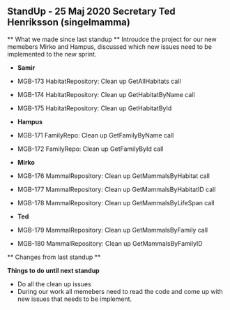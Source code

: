 ## StandUp - 25 Maj 2020 Secretary Ted Henriksson (singelmamma)
** What we made since last standup **
Introudce the project for our new memebers Mirko and Hampus, discussed which new issues need to be implemented to the new sprint.

* **Samir**

* MGB-173
HabitatRepository: Clean up GetAllHabitats call
* MGB-174
HabitatRepository: Clean up GetHabitatByName call
* MGB-175
HabitatRepository: Clean up GetHabitatById



* **Hampus**

* MGB-171
FamilyRepo: Clean up GetFamilyByName call
* MGB-172
FamilyRepo: Clean up GetFamilyById call

  

* **Mirko**

* MGB-176
MammalRepository: Clean up GetMammalsByHabitat call
* MGB-177
MammalRepository: Clean up GetMammalsByHabitatID call
* MGB-178
MammalRepository: Clean up GetMammalsByLifeSpan call



* **Ted**

* MGB-179
MammalRepository: Clean up GetMammalsByFamily call
* MGB-180
MammalRepository: Clean up GetMammalsByFamilyID



** Changes from last standup **



**Things to do until next standup**

- Do all the clean up issues
- During our work all memebers need to read the code and come up with new issues that needs to be implement. 
